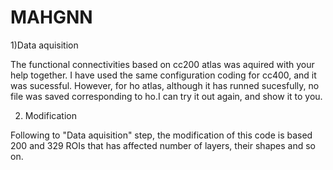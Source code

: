 # MAHGNN

1)Data aquisition 

The functional connectivities based on cc200 atlas was aquired with your help together.
I have used the same configuration coding for cc400, and it was sucessful. However, for ho atlas, although it has runned sucesfully, no file was saved corresponding to ho.I can try it out again, and show it to you.

2) Modification

Following to "Data aquisition" step, the modification of this code is based 200 and 329 ROIs that has affected number of layers, their shapes and so on.
